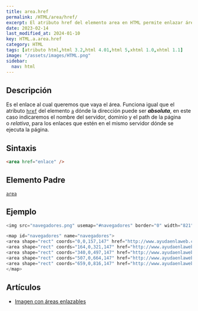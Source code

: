 ```yaml
---
title: area.href
permalink: /HTML/area/href/
excerpt: El atributo href del elemento area en HTML permite enlazar áreas de una imagen a una dirección específica.
date: 2023-02-14
last_modified_at: 2024-01-10
key: HTML.a.area.href
category: HTML
tags: [atributo html,html 3.2,html 4.01,html 5,xhtml 1.0,xhtml 1.1]
image: "/assets/images/HTML.png"
sidebar:
  nav: html
---
```


## Descripción


Es el enlace al cual queremos que vaya el área. Funciona igual que el atributo [`href`](https://www.w3api.com/HTML/a/href/) del elemento [`a`](https://www.w3api.com/HTML/a/) dónde la dirección puede ser _**absoluta**_, en este caso indicaremos el nombre del servidor, dominio y el path de la página o _relativa_, para los enlaces que estén en el mismo servidor dónde se ejecuta la página.


## Sintaxis


```html
<area href="enlace" />
```


## Elemento Padre


[`area`](https://www.w3api.com/HTML/area/)


## Ejemplo


```java
<img src="navegadores.png" usemap="#navegadores" border="0" width="821" height="152" alt="Navegadores" />

<map id="navegadores" name="navegadores">
<area shape="rect" coords="0,0,157,147" href="http://www.ayudaenlaweb.com/navegadores/que-es-internet-explorer/" alt="Internet Explorer" title="Internet Explorer"    />
<area shape="rect" coords="164,0,321,147" href="http://www.ayudaenlaweb.com/navegadores/que-es-firefox/" alt="Firefox" title="Firefox"    />
<area shape="rect" coords="340,0,497,147" href="http://www.ayudaenlaweb.com/navegadores/que-es-google-chrome/" alt="Google Chrome" title="Google Chrome"    />
<area shape="rect" coords="507,0,664,147" href="http://www.ayudaenlaweb.com/navegadores/que-es-safari/" alt="Safari" title="Safari"    />
<area shape="rect" coords="659,0,816,147" href="http://www.ayudaenlaweb.com/navegadores/que-es-opera/" alt="Opera" title="Opera"    />
</map>
```


## Artículos

- [Imagen con áreas enlazables](http://lineadecodigo.com/html/imagen-con-areas-enlazables/)
